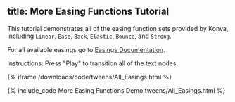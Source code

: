 title: More Easing Functions Tutorial
---

This tutorial demonstrates all of the easing function sets provided by Konva,
including `Linear`, `Ease`, `Back`, `Elastic`, `Bounce`, and `Strong`.

For all available easings go to [Easings Documentation](http://konvajs.github.io/api/Konva.Easing.html).

Instructions: Press "Play" to transition all of the text nodes.

{% iframe /downloads/code/tweens/All_Easings.html %}

{% include_code More Easing Functions Demo tweens/All_Easings.html %}
